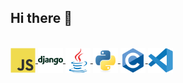 ## Hi there 🤙
 <div>
  <a href="https://github.com/victor-rayan">
  
 
    
</div>
<div style="display: inline_block"><br>
  
  <img align="center" alt="django" height="40" width="40" src="https://raw.githubusercontent.com/devicons/devicon/master/icons/javascript/javascript-original.svg">
  <img align="center" alt="django" height="40" width="40" src="https://raw.githubusercontent.com/devicons/devicon/master/icons/django/django-plain-wordmark.svg">
  <img align="center" alt="java" height="40" width="40" src="https://raw.githubusercontent.com/devicons/devicon/master/icons/java/java-original.svg">
  <img align="center" alt="Python" height="40" width="40" src="https://raw.githubusercontent.com/devicons/devicon/master/icons/python/python-original.svg">
  <img align="center" alt="c" height="40" width="40" src="https://raw.githubusercontent.com/devicons/devicon/master/icons/c/c-original.svg">
  <img align="center" alt="c" height="40" width="40" src="https://raw.githubusercontent.com/devicons/devicon/master/icons/vscode/vscode-original.svg">
  
        
  
</div>
  
  ##
 
<div> 
 
</div>
